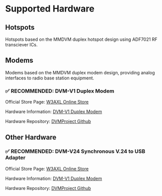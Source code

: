 # Supported Hardware

## Hotspots

Hotspots based on the MMDVM duplex hotspot design using ADF7021 RF transciever ICs.

## Modems

Modems based on the MMDVM duplex modem design, providing analog interfaces to radio base station equipment.

### ✅ RECOMMENDED: DVM-V1 Duplex Modem

Official Store Page: [W3AXL Online Store](https://store.w3axl.com/products/dvm-v1-duplex-modem)

Hardware Information: [DVM-V1 Duplex Modem](/dvmdocs/hardware/dvm-v1.md)

Hardware Repository: [DVMProject Github](https://github.com/DVMProject/dvmv1)

## Other Hardware

### ✅ RECOMMENDED: DVM-V24 Synchronous V.24 to USB Adapter

Official Store Page: [W3AXL Online Store](https://store.w3axl.com/products/dvm-v24-v2-usb-converter-for-v-24-equipment)

Hardware Information: [DVM-V1 Duplex Modem](/dvmdocs/hardware/dvm-v24.md)

Hardware Repository: [DVMProject Github](https://github.com/DVMProject/dvm-v24)